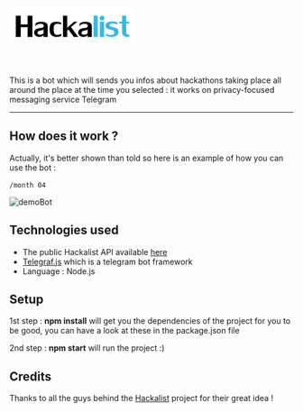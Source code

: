 # <img src="https://raw.githubusercontent.com/Hackalist/Hackalist.github.io/master/images/logo.png">


<br />

<p>
This is a bot which will sends you infos about hackathons taking place all around the place at the time you selected : it works on privacy-focused messaging service Telegram
</p>

---

## How does it work ?

Actually, it's better shown than told so here is an example of how you can use the bot :

```
/month 04
```

<img src="https://i.ibb.co/4RrQrLc/demoBot.png" alt="demoBot" border="0">

## Technologies used

* The public Hackalist API available <a href="https://github.com/Hackalist/Hackalist.github.io/tree/master/api/1.0">here</a>
* <a href="https://telegraf.js.org/#/">Telegraf.js</a> which is a telegram bot framework
* Language : Node.js

## Setup

1st step : <strong>npm install</strong> will get you the dependencies of the project for you to be good, you can have a look at these in the package.json file

2nd step : <strong>npm start</strong> will run the project :)


## Credits

Thanks to all the guys behind the <a target="_blank" href="https://github.com/Hackalist" rel="noopener noreferrer">Hackalist</a> project for their great idea !